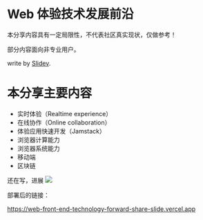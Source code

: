 # Web 体验技术发展前沿

本分享内容具有一定局限性，不代表社区真实现状，仅做参考！

部分内容面向非专业用户。

write by [Slidev](https://sli.dev/).

# 本分享主要内容

- 实时体验（Realtime experience）
- 在线协作（Online collaboration）
- 体验应用快速开发（Jamstack）
- 浏览器计算能力
- 浏览器系统能力
- 移动端
- 区块链

还在写，进展 ![](https://img.shields.io/badge/60-100-green?&labelColor=000)

部署后的链接：

https://web-front-end-technology-forward-share-slide.vercel.app
